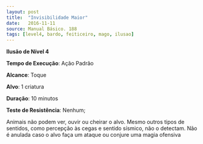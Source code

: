 ```yaml
---
layout: post
title:  "Invisibilidade Maior"
date:   2016-11-11
source: Manual Básico. 188
tags: [level4, bardo, feiticeiro, mago, ilusao]
---
```


**Ilusão de Nível 4**

**Tempo de Execução**: Ação Padrão

**Alcance**: Toque

**Alvo**: 1 criatura

**Duração**: 10 minutos

**Teste de Resistência**: Nenhum;

Animais não podem ver, ouvir ou cheirar o alvo. Mesmo outros tipos de sentidos, como percepção às cegas e sentido sísmico, não o detectam. 
Não é anulada caso o alvo faça um ataque ou conjure uma magia ofensiva
